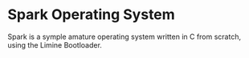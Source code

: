# Spark Operating System
Spark is a symple amature operating system written in C from scratch, using the Limine Bootloader.
